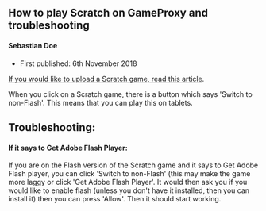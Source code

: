 ## How to play Scratch on GameProxy and troubleshooting
#### Sebastian Doe
* First published: 6th November 2018

[If you would like to upload a Scratch game, read this article](/help/?article=0008-howToUploadAGameFromScratchToGameProxy). 

When you click on a Scratch game, there is a button which says 'Switch to non-Flash'. This means that you can play this on tablets.


## Troubleshooting:


#### If it says to Get Adobe Flash Player:

If you are on the Flash version of the Scratch game and it says to Get Adobe Flash player, you can click 'Switch to non-Flash' (this may make the game more laggy or click 'Get Adobe Flash Player'. It would then ask you if you would like to enable flash (unless you don't have it installed, then you can install it) then you can press 'Allow'. Then it should start working.
